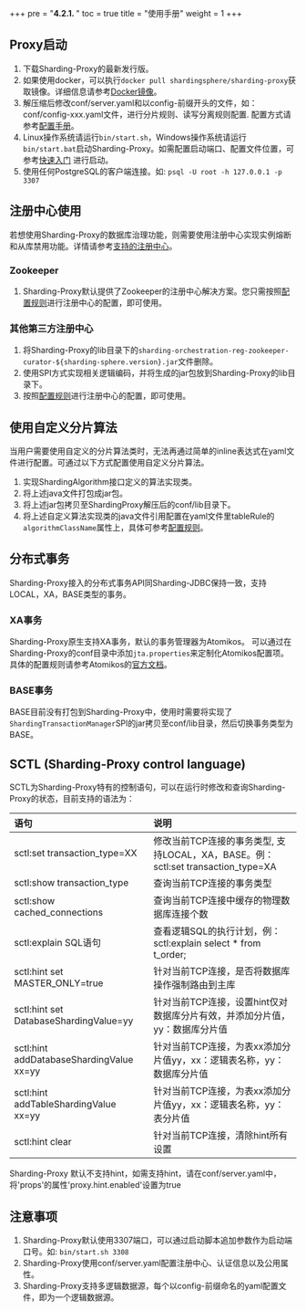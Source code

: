 +++
pre = "<b>4.2.1. </b>"
toc = true
title = "使用手册"
weight = 1
+++

## Proxy启动

1. 下载Sharding-Proxy的最新发行版。
1. 如果使用docker，可以执行`docker pull shardingsphere/sharding-proxy`获取镜像。详细信息请参考[Docker镜像](/cn/manual/sharding-proxy/docker/)。
1. 解压缩后修改conf/server.yaml和以config-前缀开头的文件，如：conf/config-xxx.yaml文件，进行分片规则、读写分离规则配置. 配置方式请参考[配置手册](/cn/manual/sharding-proxy/configuration/)。
1. Linux操作系统请运行`bin/start.sh`，Windows操作系统请运行`bin/start.bat`启动Sharding-Proxy。如需配置启动端口、配置文件位置，可参考[快速入门](/cn/quick-start/sharding-proxy-quick-start/)
进行启动。
1. 使用任何PostgreSQL的客户端连接。如: `psql -U root -h 127.0.0.1 -p 3307`

## 注册中心使用

若想使用Sharding-Proxy的数据库治理功能，则需要使用注册中心实现实例熔断和从库禁用功能。详情请参考[支持的注册中心](/cn/features/orchestration/supported-registry-repo/)。

### Zookeeper

1. Sharding-Proxy默认提供了Zookeeper的注册中心解决方案。您只需按照[配置规则](/cn/manual/sharding-proxy/configuration/)进行注册中心的配置，即可使用。

### 其他第三方注册中心

1. 将Sharding-Proxy的lib目录下的`sharding-orchestration-reg-zookeeper-curator-${sharding-sphere.version}.jar`文件删除。
1. 使用SPI方式实现相关逻辑编码，并将生成的jar包放到Sharding-Proxy的lib目录下。
1. 按照[配置规则](/cn/manual/sharding-proxy/configuration/)进行注册中心的配置，即可使用。

## 使用自定义分片算法

当用户需要使用自定义的分片算法类时，无法再通过简单的inline表达式在yaml文件进行配置。可通过以下方式配置使用自定义分片算法。

1. 实现ShardingAlgorithm接口定义的算法实现类。
1. 将上述java文件打包成jar包。
1. 将上述jar包拷贝至ShardingProxy解压后的conf/lib目录下。
1. 将上述自定义算法实现类的java文件引用配置在yaml文件里tableRule的`algorithmClassName`属性上，具体可参考[配置规则](/cn/manual/sharding-proxy/configuration/)。

## 分布式事务

Sharding-Proxy接入的分布式事务API同Sharding-JDBC保持一致，支持LOCAL，XA，BASE类型的事务。

### XA事务

Sharding-Proxy原生支持XA事务，默认的事务管理器为Atomikos。
可以通过在Sharding-Proxy的conf目录中添加`jta.properties`来定制化Atomikos配置项。
具体的配置规则请参考Atomikos的[官方文档](https://www.atomikos.com/Documentation/JtaProperties)。

### BASE事务

BASE目前没有打包到Sharding-Proxy中，使用时需要将实现了`ShardingTransactionManager`SPI的jar拷贝至conf/lib目录，然后切换事务类型为BASE。

## SCTL (Sharding-Proxy control language)

SCTL为Sharding-Proxy特有的控制语句，可以在运行时修改和查询Sharding-Proxy的状态，目前支持的语法为：

| 语句                         | 说明                                                                           |
|:-----------------------------|:-------------------------------------------------------------------------------|
|sctl:set transaction_type=XX  | 修改当前TCP连接的事务类型, 支持LOCAL，XA，BASE。例：sctl:set transaction_type=XA |
|sctl:show transaction_type    | 查询当前TCP连接的事务类型                                                       |
|sctl:show cached_connections  | 查询当前TCP连接中缓存的物理数据库连接个数                                        |
|sctl:explain SQL语句          | 查看逻辑SQL的执行计划，例：sctl:explain select * from t_order;                  |
|sctl:hint set MASTER_ONLY=true|针对当前TCP连接，是否将数据库操作强制路由到主库|
|sctl:hint set DatabaseShardingValue=yy|针对当前TCP连接，设置hint仅对数据库分片有效，并添加分片值，yy：数据库分片值|
|sctl:hint addDatabaseShardingValue xx=yy|针对当前TCP连接，为表xx添加分片值yy，xx：逻辑表名称，yy：数据库分片值|
|sctl:hint addTableShardingValue xx=yy|针对当前TCP连接，为表xx添加分片值yy，xx：逻辑表名称，yy：表分片值|
|sctl:hint clear|针对当前TCP连接，清除hint所有设置|

Sharding-Proxy 默认不支持hint，如需支持hint，请在conf/server.yaml中，将'props'的属性'proxy.hint.enabled'设置为true



## 注意事项

1. Sharding-Proxy默认使用3307端口，可以通过启动脚本追加参数作为启动端口号。如: `bin/start.sh 3308`
1. Sharding-Proxy使用conf/server.yaml配置注册中心、认证信息以及公用属性。
1. Sharding-Proxy支持多逻辑数据源，每个以config-前缀命名的yaml配置文件，即为一个逻辑数据源。
